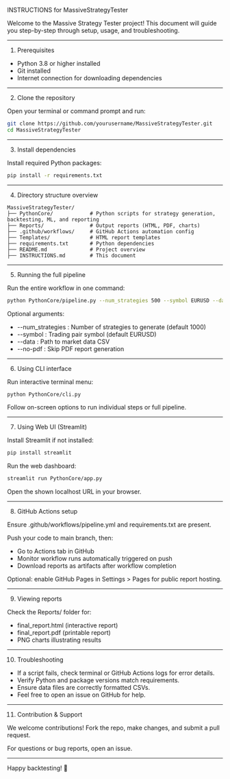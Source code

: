 INSTRUCTIONS for MassiveStrategyTester

Welcome to the Massive Strategy Tester project! This document will guide you step-by-step through setup, usage, and troubleshooting.

---

1. Prerequisites

- Python 3.8 or higher installed
- Git installed
- Internet connection for downloading dependencies

---

2. Clone the repository

Open your terminal or command prompt and run:

```sh
git clone https://github.com/yourusername/MassiveStrategyTester.git
cd MassiveStrategyTester
```

---

3. Install dependencies

Install required Python packages:

```sh
pip install -r requirements.txt
```

---

4. Directory structure overview

```
MassiveStrategyTester/
├── PythonCore/            # Python scripts for strategy generation, backtesting, ML, and reporting
├── Reports/               # Output reports (HTML, PDF, charts)
├── .github/workflows/     # GitHub Actions automation config
├── Templates/             # HTML report templates
├── requirements.txt       # Python dependencies
├── README.md              # Project overview
├── INSTRUCTIONS.md        # This document
```

---

5. Running the full pipeline

Run the entire workflow in one command:

```sh
python PythonCore/pipeline.py --num_strategies 500 --symbol EURUSD --data Data/EURUSD_M1.csv
```

Optional arguments:

- --num_strategies : Number of strategies to generate (default 1000)
- --symbol : Trading pair symbol (default EURUSD)
- --data : Path to market data CSV
- --no-pdf : Skip PDF report generation

---

6. Using CLI interface

Run interactive terminal menu:

```sh
python PythonCore/cli.py
```

Follow on-screen options to run individual steps or full pipeline.

---

7. Using Web UI (Streamlit)

Install Streamlit if not installed:

```sh
pip install streamlit
```

Run the web dashboard:

```sh
streamlit run PythonCore/app.py
```

Open the shown localhost URL in your browser.

---

8. GitHub Actions setup

Ensure .github/workflows/pipeline.yml and requirements.txt are present.

Push your code to main branch, then:

- Go to Actions tab in GitHub
- Monitor workflow runs automatically triggered on push
- Download reports as artifacts after workflow completion

Optional: enable GitHub Pages in Settings > Pages for public report hosting.

---

9. Viewing reports

Check the Reports/ folder for:

- final_report.html (interactive report)
- final_report.pdf (printable report)
- PNG charts illustrating results

---

10. Troubleshooting

- If a script fails, check terminal or GitHub Actions logs for error details.
- Verify Python and package versions match requirements.
- Ensure data files are correctly formatted CSVs.
- Feel free to open an issue on GitHub for help.

---

11. Contribution & Support

We welcome contributions! Fork the repo, make changes, and submit a pull request.

For questions or bug reports, open an issue.

---

Happy backtesting! 🚀
